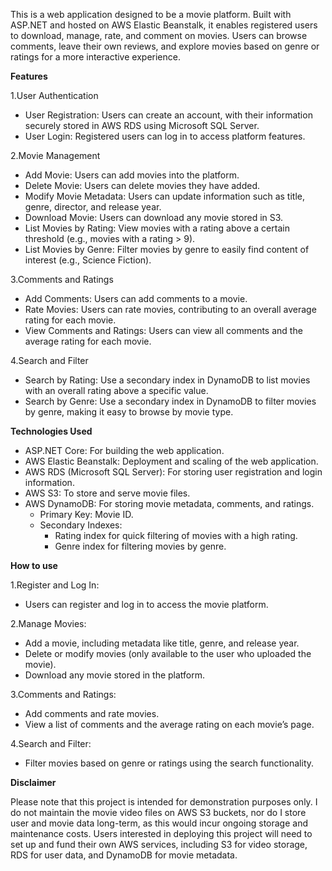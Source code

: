 This is a web application designed to be a movie platform. Built with ASP.NET and hosted on AWS Elastic Beanstalk, it enables registered users to download, manage, rate, and comment on movies. Users can browse comments, leave their own reviews, and explore movies based on genre or ratings for a more interactive experience.

**Features**

  1.User Authentication
   - User Registration: Users can create an account, with their information securely stored in AWS RDS using Microsoft SQL Server.
   - User Login: Registered users can log in to access platform features.

  2.Movie Management
   - Add Movie: Users can add movies into the platform.
   - Delete Movie: Users can delete movies they have added.
   - Modify Movie Metadata: Users can update information such as title, genre, director, and release year.
   - Download Movie: Users can download any movie stored in S3.
   - List Movies by Rating: View movies with a rating above a certain threshold (e.g., movies with a rating > 9).
   - List Movies by Genre: Filter movies by genre to easily find content of interest (e.g., Science Fiction).
     
  3.Comments and Ratings
   - Add Comments: Users can add comments to a movie.
   - Rate Movies: Users can rate movies, contributing to an overall average rating for each movie.
   - View Comments and Ratings: Users can view all comments and the average rating for each movie.
     
  4.Search and Filter
   - Search by Rating: Use a secondary index in DynamoDB to list movies with an overall rating above a specific value.
   - Search by Genre: Use a secondary index in DynamoDB to filter movies by genre, making it easy to browse by movie type.

**Technologies Used**
 - ASP.NET Core: For building the web application.
 - AWS Elastic Beanstalk: Deployment and scaling of the web application.
 - AWS RDS (Microsoft SQL Server): For storing user registration and login information.
 - AWS S3: To store and serve movie files.
 - AWS DynamoDB: For storing movie metadata, comments, and ratings.
   - Primary Key: Movie ID.
   - Secondary Indexes:
     - Rating index for quick filtering of movies with a high rating.
     - Genre index for filtering movies by genre.
    
**How to use**

 1.Register and Log In: 
   - Users can register and log in to access the movie platform.
 
 2.Manage Movies:
   - Add a movie, including metadata like title, genre, and release year.
   - Delete or modify movies (only available to the user who uploaded the movie).
   - Download any movie stored in the platform.

 3.Comments and Ratings:
   - Add comments and rate movies.
   - View a list of comments and the average rating on each movie’s page.

 4.Search and Filter:
   - Filter movies based on genre or ratings using the search functionality.


**Disclaimer**

Please note that this project is intended for demonstration purposes only. I do not maintain the movie video files on AWS S3 buckets, nor do I store user and movie data long-term, as this would incur ongoing storage and maintenance costs. Users interested in deploying this project will need to set up and fund their own AWS services, including S3 for video storage, RDS for user data, and DynamoDB for movie metadata.
